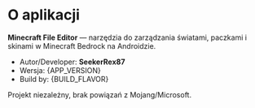 # O aplikacji

**Minecraft File Editor** — narzędzia do zarządzania światami, paczkami i skinami w Minecraft Bedrock na Androidzie.

- Autor/Developer: **SeekerRex87**
- Wersja: {APP_VERSION}
- Build by: {BUILD_FLAVOR}

Projekt niezależny, brak powiązań z Mojang/Microsoft.
